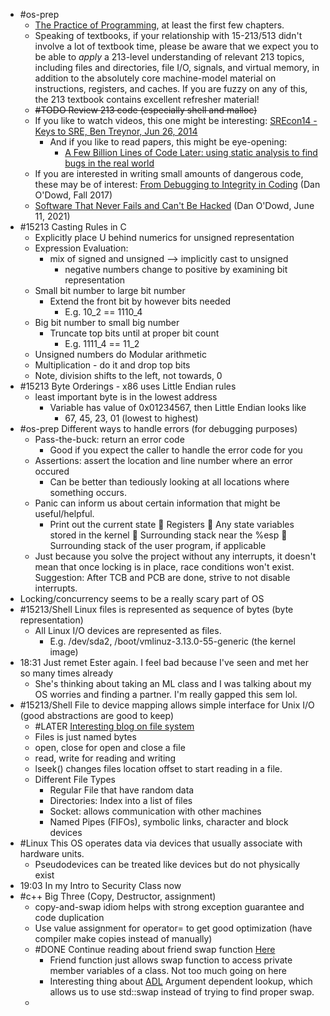 - #os-prep
	- [The Practice of Programming](https://www.cs.princeton.edu/~bwk/tpop.webpage/),
	  at least the first few chapters.
	- Speaking of textbooks, if your relationship with 15-213/513
	  didn't involve a lot of textbook time,
	  please be aware that we expect you to be able to *apply*
	  a 213-level understanding of relevant 213 topics,
	  including files and directories, file I/O, signals,
	  and virtual memory,
	  in addition to the absolutely core machine-model material
	  on instructions, registers, and caches.
	  If you are fuzzy on any of this,
	  the 213 textbook contains excellent refresher material!
	- ~~#TODO Review 213 code (especially shell and malloc)~~
	- If you like to watch videos, this one might be interesting:
	  [SREcon14 - Keys to SRE, Ben Treynor, Jun 26, 2014](https://www.youtube.com/watch?v=n4Wf14e2jxQ)
		- And if you like to read papers, this might be eye-opening:
			- [A Few Billion Lines of Code Later: using static analysis to find bugs in the real world](https://web.stanford.edu/~engler/BLOC-coverity.pdf)
	- If you are interested in writing small amounts of dangerous
	  code, these may be of interest:
	  [From Debugging to Integrity in Coding](https://web.archive.org/web/20220705190311/https://eas.caltech.edu/engenious/14/alumni_odowd) (Dan O'Dowd, Fall 2017)
	- [Software That Never Fails and Can't Be Hacked](https://www.youtube.com/watch?v=qGRaL2Q8c8Q) (Dan O'Dowd, June 11, 2021)
- #15213 Casting Rules in C
	- Explicitly place U behind numerics for unsigned representation
	- Expression Evaluation:
		- mix of signed and unsigned --> implicitly cast to unsigned
			- negative numbers change to positive by examining bit representation
	- Small bit number to large bit number
		- Extend the front bit by however bits needed
			- E.g. 10_2 == 1110_4
	- Big bit number to small big number
		- Truncate top bits until at proper bit count
			- E.g. 1111_4 == 11_2
	- Unsigned numbers do Modular arithmetic
	- Multiplication - do it and drop top bits
	- Note, division shifts to the left, not towards, 0
- #15213 Byte Orderings - x86 uses Little Endian rules
	- least important byte is in the lowest address
		- Variable has value of 0x01234567, then Little Endian looks like
			- 67, 45, 23, 01 (lowest to highest)
- #os-prep Different ways to handle errors (for debugging purposes)
	- Pass-the-buck: return an error code
		- Good if you expect the caller to handle the error code for you
	- Assertions: assert the location and line number where an error occured
		- Can be better than tediously looking at all locations where something occurs.
	- Panic can inform us about certain information that might be useful/helpful.
		- Print out the current state
		   Registers
		   Any state variables stored in the kernel
		   Surrounding stack near the %esp
		   Surrounding stack of the user program, if applicable
	- Just because you solve the project without any interrupts, it doesn't mean that once locking is in place, race conditions won't exist. Suggestion: After TCB and PCB are done, strive to not disable interrupts.
- Locking/concurrency seems to be a really scary part of OS
- #15213/Shell Linux files is represented as sequence of bytes (byte representation)
	- All Linux I/O devices are represented as files.
		- E.g. /dev/sda2, /boot/vmlinuz-3.13.0-55-generic (the kernel image)
- 18:31 Just remet Ester again. I feel bad because I've seen and met her so many times already
	- She's thinking about taking an ML class and I was talking about my OS worries and finding a partner. I'm really gapped this sem lol.
- #15213/Shell File to device mapping allows simple interface for Unix I/O (good abstractions are good to keep)
	- #LATER [Interesting blog on file system](https://www.oreilly.com/openbook/debian/book/ch04_03.html)
	- Files is just named bytes
	- open, close for open and close a file
	- read, write for reading and writing
	- lseek() changes files location offset to start reading in a file.
	- Different File Types
		- Regular File that have random data
		- Directories: Index into a list of files
		- Socket: allows communication with other machines
		- Named Pipes (FIFOs), symbolic links, character and block devices
- #Linux This OS operates data via devices that usually associate with hardware units.
	- Pseudodevices can be treated like devices but do not physically exist
- 19:03 In my Intro to Security Class now
- #c++ Big Three (Copy, Destructor, assignment)
	- copy-and-swap idiom helps with strong exception guarantee and code duplication
	- Use value assignment for operator= to get good optimization (have compiler make copies instead of manually)
	- #DONE Continue reading about friend swap function [Here](https://stackoverflow.com/questions/5695548/public-friend-swap-member-function)
		- Friend function just allows swap function to access private member variables of a class. Not too much going on here
		- Interesting thing about [ADL](https://en.cppreference.com/w/cpp/language/adl) Argument dependent lookup, which allows us to use std::swap instead of trying to find proper swap.
	-